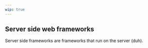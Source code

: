 ```yaml
---
wip: true
---
```


## Server side web frameworks

Server side frameworks are frameworks that run on the server (duh).
